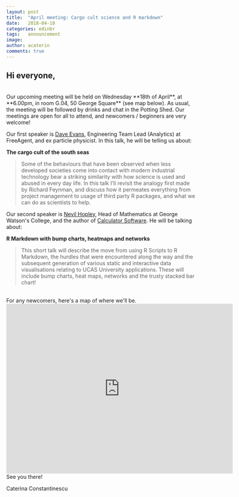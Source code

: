 ```yaml
---
layout: post
title:  "April meeting: Cargo cult science and R markdown"
date:   2018-04-10
categories: edinbr
tags:   announcement
image:
author: acaterin
comments: true
---
```




## Hi everyone,
<br/>
Our upcoming meeting will be held on Wednesday **18th of April**, at **6.00pm, in room G.04, 50 George Square** (see map below). As usual, the meeting will be followed by drinks and chat in the Potting Shed. Our meetings are open for all to attend, and newcomers / beginners are very welcome!

Our first speaker is [Dave Evans](https://www.linkedin.com/in/dave-evans-a2a2555b/), Engineering Team Lead (Analytics) at FreeAgent, and ex particle physicist. In this talk, he will be telling us about:

**The cargo cult of the south seas**<br/>

>Some of the behaviours that have been observed when less developed societies come into contact with modern industrial technology bear a striking similarity with how science is used and abused in every day life. In this talk I'll revisit the analogy first made by Richard Feynman, and discuss how it permeates everything from project management to usage of third party R packages, and what we can do as scientists to help.


Our second speaker is [Nevil Hopley](https://www.linkedin.com/in/nevilhopley/), Head of Mathematics at George Watson's College, and the author of [Calculator Software](http://www.calculatorsoftware.co.uk/cs/about.htm). He will be talking about:

**R Markdown with bump charts, heatmaps and networks**<br/>

>This short talk will describe the move from using R Scripts to R Markdown, the hurdles that were encountered along the way and the subsequent generation of various static and interactive data visualisations relating to UCAS University applications. These will include bump charts, heat maps, networks and the trusty stacked bar chart!




<br>
For any newcomers, here's a map of where we'll be.

<iframe src="https://www.google.com/maps/embed?pb=!1m18!1m12!1m3!1d2234.3225349859604!2d-3.1893184837905904!3d55.943781480604905!2m3!1f0!2f0!3f0!3m2!1i1024!2i768!4f13.1!3m3!1m2!1s0x4887c7839e9c711d%3A0x998c11ef90792a87!2s50+George+Square%2C+Edinburgh+EH8+9JU!5e0!3m2!1sen!2suk!4v1510087562281" width="600" height="450" frameborder="0" style="border:0" allowfullscreen></iframe>

<br>
See you there!

Caterina Constantinescu
